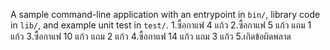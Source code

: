 A sample command-line application with an entrypoint in `bin/`, library code
in `lib/`, and example unit test in `test/`.
1.ซื้อกาแฟ 4 แก้ว
2.ซื้อกาแฟ 5 แก้ว แถม 1 แก้ว
3.ซื้อกาแฟ 10 แก้ว แถม 2 แก้ว
4.ซื้อกาแฟ 14 แก้ว แถม 3 แก้ว
5.เกิดข้อผิดพลาด
